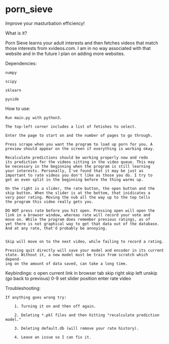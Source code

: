 # porn_sieve
Improve your masturbation efficiency!


What is it?

Porn Sieve learns your adult interests and then fetches videos
that match those interests from xvideos.com. I am in no way
associated with that website and in the future I plan on adding
more websites.


Dependencies:

    numpy

    scipy

    sklearn

    pyside


How to use:

    Run main.py with python3.

    The top-left corner includes a list of fetishes to select.

    Enter the page to start on and the number of pages to go through.
    
    Press scrape when you want the program to load up porn for you. A
    preview should appear on the screen if everything is working okay.

    Recalculate predictions should be working properly now and redo
    its prediction for the videos sitting in the video queue. This may
    be necessary in the beginning when the program is still learning
    your interests. Personally, I've found that it may be just as
    important to rate videos you don't like as those you do. I try to
    get an even split in the beginning before the thing warms up.

    On the right is a slider, the rate button, the open button and the
    skip button. When the slider is at the bottom, that inidicates a
    very poor rating. Moving the nub all the way up to the top tells
    the program this video really gets you.

    DO NOT press rate before you hit open. Pressing open will open the
    link in a browser window, whereas rate will record your vote and
    move on. While the program does remember previous ratings, as of
    yet there is not graphical way to get that data out of the database.
    And at any rate, that'd probably be annoying.


    Skip will move on to the next video, while failing to record a rating.

    Pressing quit directly will save your model and encoder in its current
    state. Without it, a new model must be train from scratch which depend-
    ing on the amount of data saved, can take a long time.


Keybindings:
    o       open current link in browser
    tab     skip
    right   skip
    left    unskip (go back to previous)
    0-9     set slider position
    enter   rate video


Troubleshooting:

    If anything goes wrong try:

        1. Turning it on and then off again.

        2. Deleting *.pkl files and then hitting "recalculate prediction model."

        3. Deleting default.db (will remove your rate history).

        4. Leave an issue so I can fix it.

